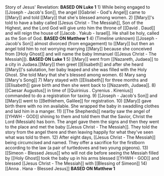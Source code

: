 Story of Jesus' Revelation:
	**BASED ON Luke 1**
	1) While being engaged to [[Joseph - Jacob's Son]], the angel [[Gabriel - God's Angel]] came to [[Mary]] and told [[Mary]] that she's blessed among women.
	2) [[Mary]]'s told to have a baby called [[Jesus Christ - The Messiah]], Son of the Highest, and the Lord God will give unto him the throne of [[David . Daud]] and will reign the house of [[Jacob . Yakub - Israel]]. He shall be holy, called as the Son of God.
	**BASED ON Matthew 1**
	4) (Timeline unknown) [[Joseph - Jacob's Son]] almost divorced (from engagement) to [[Mary]] but then an angel told him to not worrying marrying [[Mary]] because she conceived from [[Holy Ghost]] and will name the baby Immanuel ([[Jesus Christ - The Messiah]]).
	**BASED ON Luke 1**
	5) [[Mary]] went from [[Nazareth, Judaea]] to a city in Judaea.[[Mary]] then greet [[Elisabeth]] and after she heard [[Mary]]'s salutation, her baby leaped and she was filled with the Holy Ghost. She told Mary that she's blessed among women.
	6) Mary sang [[Mary's Song]]
	7) Mary stayed with [[Elisabeth]] for three months and [[Elisabeth]] gave birth and then she went back to [[Nazareth, Judaea]].
	8) [[Caesar Augustus]] in time of [[Quirinius . Cyrenius . Kirenius]] commanded to do a registration for taxing. 
	9) [[Joseph - Jacob's Son]] and [[Mary]] went to [[Bethlehem, Galilee]] for registration.
	10) [[Mary]] gave birth there with no inn available. She wrapped the baby in swaddling clothes and laid him in a manger.
	11) [[The Shepherds]] nearby saw the angel of [[YHWH - GOD]] shining to them and told them that the Savior, Christ the Lord (Messiah) has born. The angel gave them the signs and then they went to the place and met the baby [[Jesus Christ - The Messiah]]. They told the story from the angel there and then leaving happily for what they've seen what was told to them.
	12) After eight days, [[Jesus Christ - The Messiah]] being circumcised and named. They offer a sacrifice for the firstborn according to the law (a pair of turtledoves and two young pigeons).
	13) [[Simeon - Blessed Jesus]] who will not die before seeing the Messiah filled by [[Holy Ghost]] took the baby up in his arms blessed [[YHWH - GOD]] and blessed [[Jesus Christ - The Messiah]] with [[Blessing of Simeon]]
	14) [[Anna . Hana - Blessed Jesus]]
	**BASED ON Matthew 1**
